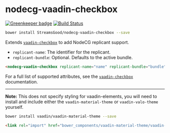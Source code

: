 # nodecg-vaadin-checkbox

[![Greenkeeper badge](https://badges.greenkeeper.io/StreamsGood/nodecg-vaadin-checkbox.svg)](https://greenkeeper.io/)
[![Build Status](https://travis-ci.org/StreamsGood/nodecg-vaadin-checkbox.svg?branch=master)](https://travis-ci.org/StreamsGood/nodecg-vaadin-checkbox)

```sh
bower install StreamsGood/nodecg-vaadin-checkbox --save
```

Extends [`vaadin-checkbox`](https://vaadin.com/elements/vaadin-checkbox/) to add NodeCG replicant support.
* `replicant-name`: The identifier for the replicant.
* `replicant-bundle`: Optional. Defaults to the active bundle.

```html
<nodecg-vaadin-checkbox replicant-name="name" replicant-bundle="bundle"></nodecg-vaadin-checkbox>
```

For a full list of supported attributes, see the [`vaadin-checkbox`](https://vaadin.com/elements/vaadin-checkbox/) documentation.

---

**Note:** This does not specify styling for vaadin-elements, you will need to install and include either the `vaadin-material-theme` or `vaadin-valo-theme` yourself.

```sh
bower install vaadin/vaadin-material-theme --save
```

```html
<link rel="import" href="bower_components/vaadin-material-theme/vaadin-checkbox.html">
```
